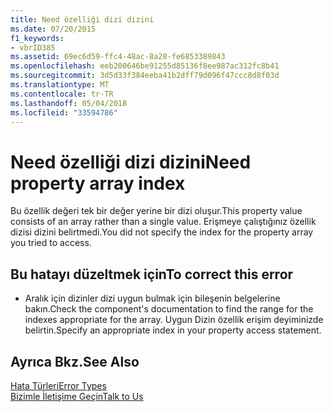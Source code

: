 ```yaml
---
title: Need özelliği dizi dizini
ms.date: 07/20/2015
f1_keywords:
- vbrID385
ms.assetid: 69ec6d59-ffc4-48ac-8a28-fe6853389843
ms.openlocfilehash: eeb200646be91255d85136f8ee987ac312fc8b41
ms.sourcegitcommit: 3d5d33f384eeba41b2dff79d096f47ccc8d8f03d
ms.translationtype: MT
ms.contentlocale: tr-TR
ms.lasthandoff: 05/04/2018
ms.locfileid: "33594786"
---
```

# <a name="need-property-array-index"></a><span data-ttu-id="540f6-102">Need özelliği dizi dizini</span><span class="sxs-lookup"><span data-stu-id="540f6-102">Need property array index</span></span>
<span data-ttu-id="540f6-103">Bu özellik değeri tek bir değer yerine bir dizi oluşur.</span><span class="sxs-lookup"><span data-stu-id="540f6-103">This property value consists of an array rather than a single value.</span></span> <span data-ttu-id="540f6-104">Erişmeye çalıştığınız özellik dizisi dizini belirtmedi.</span><span class="sxs-lookup"><span data-stu-id="540f6-104">You did not specify the index for the property array you tried to access.</span></span>  
  
## <a name="to-correct-this-error"></a><span data-ttu-id="540f6-105">Bu hatayı düzeltmek için</span><span class="sxs-lookup"><span data-stu-id="540f6-105">To correct this error</span></span>  
  
-   <span data-ttu-id="540f6-106">Aralık için dizinler dizi uygun bulmak için bileşenin belgelerine bakın.</span><span class="sxs-lookup"><span data-stu-id="540f6-106">Check the component's documentation to find the range for the indexes appropriate for the array.</span></span> <span data-ttu-id="540f6-107">Uygun Dizin özellik erişim deyiminizde belirtin.</span><span class="sxs-lookup"><span data-stu-id="540f6-107">Specify an appropriate index in your property access statement.</span></span>  
  
## <a name="see-also"></a><span data-ttu-id="540f6-108">Ayrıca Bkz.</span><span class="sxs-lookup"><span data-stu-id="540f6-108">See Also</span></span>  
 [<span data-ttu-id="540f6-109">Hata Türleri</span><span class="sxs-lookup"><span data-stu-id="540f6-109">Error Types</span></span>](../../../visual-basic/programming-guide/language-features/error-types.md)  
 [<span data-ttu-id="540f6-110">Bizimle İletişime Geçin</span><span class="sxs-lookup"><span data-stu-id="540f6-110">Talk to Us</span></span>](/visualstudio/ide/talk-to-us)
